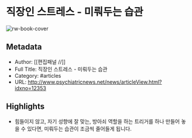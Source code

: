 # 직장인 스트레스 - 미뤄두는 습관

![rw-book-cover](https://readwise-assets.s3.amazonaws.com/static/images/article3.5c705a01b476.png)

## Metadata
- Author: [[편집패널 //]]
- Full Title: 직장인 스트레스 - 미뤄두는 습관
- Category: #articles
- URL: http://www.psychiatricnews.net/news/articleView.html?idxno=12353

## Highlights
- 힘들이지 않고, 자기 성향에 잘 맞는, 방아쇠 역할을 하는 트리거를 하나 만들어 놓을 수 있다면, 미뤄두는 습관이 조금씩 줄어들게 됩니다.
